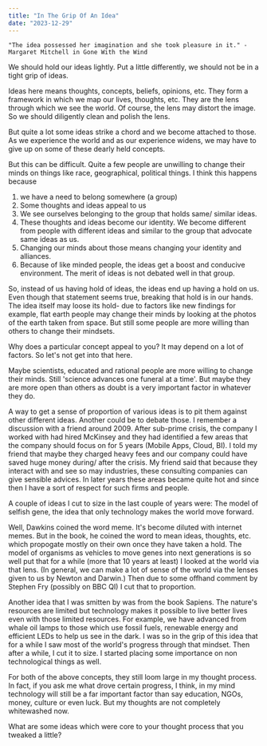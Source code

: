 ```yaml
---
title: "In The Grip Of An Idea"
date: "2023-12-29"
---
```


`"The idea possessed her imagination and she took pleasure in it." - Margaret Mitchell in Gone With the Wind`

We should hold our ideas lightly. Put a little differently, we should not be in a tight grip of ideas. 

Ideas here means thoughts, concepts, beliefs, opinions, etc. They form a framework in which we map our lives, thoughts, etc. They are the lens through which we see the world. Of course, the lens may distort the image. So we should diligently clean and polish the lens.

But quite a lot some ideas strike a chord and we become attached to those. As we experience the world and as our experience widens, we may have to give up on some of these dearly held concepts. 

But this can be difficult. Quite a few people are unwilling to change their minds on things like race, geographical, political things. I think this happens because 
1. we have a need to belong somewhere (a group)
2. Some thoughts and ideas appeal to us
3. We see ourselves belonging to the group that holds same/ similar ideas.
4. These thoughts and ideas become our identity. We become different from people with different ideas and similar to the group that advocate same ideas as us.
5. Changing our minds about those means changing your identity and alliances.
6. Because of like minded people, the ideas get a boost and conducive environment. The merit of ideas is not debated well in that group.

So, instead of us having hold of ideas, the ideas end up having a hold on us. Even though that statement seems true, breaking that hold is in our hands. The idea itself may loose its hold- due to factors like new findings for example, flat earth people may change their minds by looking at the photos of the earth taken from space. But still some people are more willing than others to change their mindsets.

Why does a particular concept appeal to you? It may depend on a lot of factors. So let's not get into that here.

Maybe scientists, educated and rational people are more willing to change their minds. Still 'science advances one funeral at a time'. But maybe they are more open than others as doubt is a very important factor in whatever they do.

A way to get a sense of proportion of various ideas is to pit them against other different ideas. Another could be to debate those. I remember a discussion with a friend around 2009. After sub-prime crisis, the company I worked with had hired McKinsey and they had identified a few areas that the company should focus on for 5 years (Mobile Apps, Cloud, BI). I told my friend that maybe they charged heavy fees and our company could have saved huge money during/ after the crisis. My friend said that because they interact with and see so may industries, these consulting companies can give sensible advices. In later years these areas became quite hot and since then I have a sort of respect for such firms and people.

A couple of ideas I cut to size in the last couple of years were: The model of selfish gene, the idea that only technology makes the world move forward.

Well, Dawkins coined the word meme. It's become diluted with internet memes. But in the book, he coined the word to mean ideas, thoughts, etc. which propogate mostly on their own once they have taken a hold. The model of organisms as vehicles to move genes into next generations is so well put that for a while (more that 10 years at least) I looked at the world via that lens. (In general, we can make a lot of sense of the world via the lenses given to us by Newton and Darwin.) Then due to some offhand comment by Stephen Fry (possibly on BBC QI) I cut that to proportion.

Another idea that I was smitten by was from the book Sapiens. The nature's resources are limited but technology makes it possible to live better lives even with those limited resources. For example, we have advanced from whale oil lamps to those which use fossil fuels, renewable energy and efficient LEDs to help us see in the dark. I was so in the grip of this idea that for a while I saw most of the world's progress through that mindset. Then after a while, I cut it to size. I started placing some importance on non technological things as well.

For both of the above concepts, they still loom large in my thought process. In fact, if you ask me what drove certain progress, I think, in my mind technology will still be a far important factor than say education, NGOs, money, culture or even luck. But my thoughts are not completely whitewashed now.

What are some ideas which were core to your thought process that you tweaked a little?